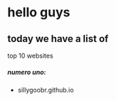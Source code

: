 # hello guys

## today we have a list of

top 10 websites

##### numero uno:
- sillygoobr.github.io
